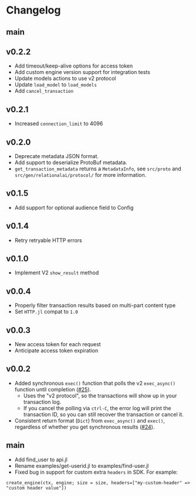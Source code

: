 # Changelog

## main

## v0.2.2
* Add timeout/keep-alive options for access token
* Add custom engine version support for integration tests
* Update models actions to use v2 protocol
* Update `load_model` to `load_models`
* Add `cancel_transaction` 

## v0.2.1
* Increased `connection_limit` to 4096

## v0.2.0
* Deprecate metadata JSON format.
* Add support to deserialize ProtoBuf metadata.
* `get_transaction_metadata` returns a `MetadataInfo`, see `src/proto`
  and `src/gen/relationalai/protocol/` for more information.

## v0.1.5
* Add support for optional audience field to Config

## v0.1.4
* Retry retryable HTTP errors

## v0.1.0
* Implement V2 `show_result` method

## v0.0.4
* Properly filter transaction results based on multi-part content type
* Set `HTTP.jl` compat to `1.0`

## v0.0.3
* New access token for each request
* Anticipate access token expiration

## v0.0.2

* Added synchronous `exec()` function that polls the v2 `exec_async()` function until completion ([#25](https://github.com/RelationalAI/rai-sdk-julia/pull/25)).
    - Uses the "v2 protocol", so the transactions will show up in your transaction log.
    - If you cancel the polling via `ctrl-C`, the error log will print the transaction ID, so you can still
      recover the transaction or cancel it.
* Consistent return format (`Dict`) from `exec_async()` and `exec()`, regardless of whether you get synchronous results ([#24](https://github.com/RelationalAI/rai-sdk-julia/pull/24)).

## main

* Add find_user to api.jl
* Rename examples/get-userid.jl to examples/find-user.jl
* Fixed bug in support for custom extra `headers` in SDK. For example:
```
create_engine(ctx, engine; size = size, headers=["my-custom-header" => "custom header value"])
```
